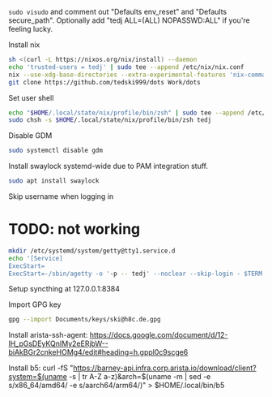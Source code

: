 `sudo visudo` and comment out "Defaults env_reset" and "Defaults secure_path". Optionally add "tedj ALL=(ALL) NOPASSWD:ALL" if you're feeling lucky.

Install nix
```sh
sh <(curl -L https://nixos.org/nix/install) --daemon
echo 'trusted-users = tedj' | sudo tee --append /etc/nix/nix.conf
nix --use-xdg-base-directories --extra-experimental-features 'nix-command flakes' develop github:tedski999/dots --command home-manager switch --flake github:tedski999/dots#tedj@tedj
git clone https://github.com/tedski999/dots Work/dots
```

Set user shell
```sh
echo "$HOME/.local/state/nix/profile/bin/zsh" | sudo tee --append /etc/shells
sudo chsh -s $HOME/.local/state/nix/profile/bin/zsh tedj
```

Disable GDM
```sh
sudo systemctl disable gdm
```

Install swaylock systemd-wide due to PAM integration stuff.
```sh
sudo apt install swaylock
```

Skip username when logging in
# TODO: not working
```sh
mkdir /etc/systemd/system/getty@tty1.service.d
echo '[Service]
ExecStart=
ExecStart=-/sbin/agetty -o '-p -- tedj' --noclear --skip-login - $TERM' | sudo tee /etc/systemd/system/getty@tty1.service.d/skip-username.conf
```

Setup syncthing at 127.0.0.1:8384

Import GPG key
```sh
gpg --import Documents/keys/ski@h8c.de.gpg
```

Install arista-ssh-agent:
https://docs.google.com/document/d/12-lH_pGsDEyKQnIMy2eERjbW--biAkBGr2cnkeHOMg4/edit#heading=h.gppl0c9scge6

Install b5:
curl -fS "https://barney-api.infra.corp.arista.io/download/client?system=$(uname -s | tr A-Z a-z)&arch=$(uname -m | sed -e s/x86_64/amd64/ -e s/aarch64/arm64/)" > $HOME/.local/bin/b5
